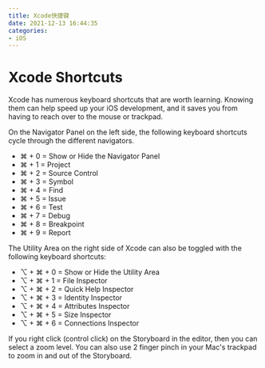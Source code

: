 ```yaml
---
title: Xcode快捷键
date: 2021-12-13 16:44:35
categories: 
- iOS
---
```


# Xcode Shortcuts

Xcode has numerous keyboard shortcuts that are worth learning. Knowing them can help speed up your iOS development, and it saves you from having to reach over to the mouse or trackpad.

On the Navigator Panel on the left side, the following keyboard shortcuts cycle through the different navigators.

- ⌘ + 0 = Show or Hide the Navigator Panel
- ⌘ + 1 = Project
- ⌘ + 2 = Source Control
- ⌘ + 3 = Symbol
- ⌘ + 4 = Find
- ⌘ + 5 = Issue
- ⌘ + 6 = Test
- ⌘ + 7 = Debug
- ⌘ + 8 = Breakpoint
- ⌘ + 9 = Report

The Utility Area on the right side of Xcode can also be toggled with the following keyboard shortcuts:

- ⌥ + ⌘ + 0 = Show or Hide the Utility Area
- ⌥ + ⌘ + 1 = File Inspector
- ⌥ + ⌘ + 2 = Quick Help Inspector
- ⌥ + ⌘ + 3 = Identity Inspector
- ⌥ + ⌘ + 4 = Attributes Inspector
- ⌥ + ⌘ + 5 = Size Inspector
- ⌥ + ⌘ + 6 = Connections Inspector

If you right click (control click) on the Storyboard in the editor, then you can select a zoom level. You can also use 2 finger pinch in your Mac's trackpad to zoom in and out of the Storyboard.
